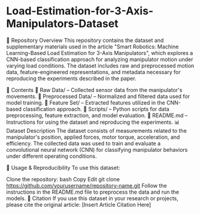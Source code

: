 # Load-Estimation-for-3-Axis-Manipulators-Dataset
📂 Repository Overview
This repository contains the dataset and supplementary materials used in the article "Smart Robotics: Machine Learning-Based Load Estimation for 3-Axis Manipulators", which explores a CNN-based classification approach for analyzing manipulator motion under varying load conditions. The dataset includes raw and preprocessed motion data, feature-engineered representations, and metadata necessary for reproducing the experiments described in the paper.

📑 Contents
📁 Raw Data/ – Collected sensor data from the manipulator's movements.
📁 Preprocessed Data/ – Normalized and filtered data used for model training.
📁 Feature Set/ – Extracted features utilized in the CNN-based classification approach.
📁 Scripts/ – Python scripts for data preprocessing, feature extraction, and model evaluation.
📄 README.md – Instructions for using the dataset and reproducing the experiments.
📊 Dataset Description
The dataset consists of measurements related to the manipulator's position, applied forces, motor torque, acceleration, and efficiency. The collected data was used to train and evaluate a convolutional neural network (CNN) for classifying manipulator behaviors under different operating conditions.

🚀 Usage & Reproducibility
To use this dataset:

Clone the repository:
bash
Copy
Edit
git clone https://github.com/yourusername/repository-name.git
Follow the instructions in the README.md file to preprocess the data and run the models.
📜 Citation
If you use this dataset in your research or projects, please cite the original article:
[Insert Article Citation Here]
